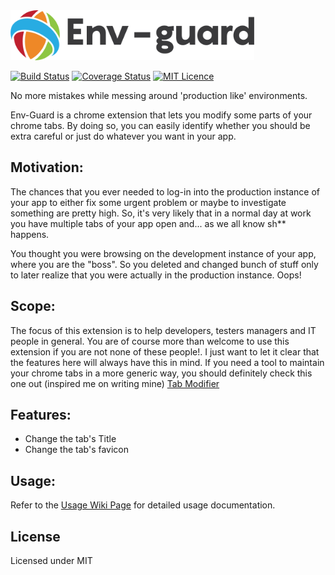 <img src="envguard_logo.png" alt="env-guard" width="390">

[![Build Status](https://travis-ci.org/joaopgrassi/env-guard.svg?branch=master)](https://travis-ci.org/joaopgrassi/env-guard)
[![Coverage Status](https://coveralls.io/repos/github/joaopgrassi/env-guard/badge.svg?branch=master)](https://coveralls.io/github/joaopgrassi/env-guard?branch=master)
[![MIT Licence](https://badges.frapsoft.com/os/mit/mit.svg?v=103)](https://opensource.org/licenses/mit-license.php)

No more mistakes while messing around 'production like' environments.

Env-Guard is a chrome extension that lets you modify some parts of your chrome tabs. By doing so,
you can easily identify whether you should be extra careful or just do whatever you want in your app.

## Motivation:

The chances that you ever needed to log-in into the production instance of your app to either 
fix some urgent problem or maybe to investigate something are pretty high. So, it's very likely that in a normal day at
work you have multiple tabs of your app open and... as we all know sh** happens.

You thought you were browsing on the development instance of your app, where you are the "boss". 
So you deleted and changed bunch of stuff only to later realize that you were actually in the production instance. Oops!


## Scope:
The focus of this extension is to help developers, testers managers and IT people in general. You are of course more than welcome
to use this extension if you are not none of these people!. I just want to let it clear that the features here will always have this in mind.
If you need a tool to maintain your chrome tabs in a more generic way, you should definitely check this one out (inspired me on writing mine)
[Tab Modifier](https://github.com/sylouuu/chrome-tab-modifier)

## Features:

* Change the tab's Title
* Change the tab's favicon 

## Usage:
Refer to the [Usage Wiki Page](https://github.com/joaopgrassi/env-guard/wiki/Using-the-extension) for detailed usage documentation.

## License
Licensed under MIT

